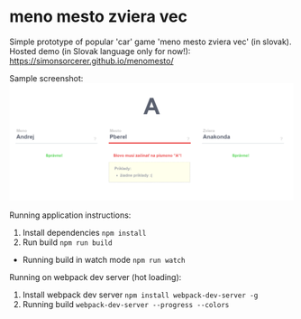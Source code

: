 # meno mesto zviera vec
Simple prototype of popular 'car' game 'meno mesto zviera vec' (in slovak).
Hosted demo (in Slovak language only for now!): https://simonsorcerer.github.io/menomesto/

Sample screenshot:
![App screenshot](https://raw.githubusercontent.com/SimonSorcerer/menomesto/gh-pages/images/example.png)

Running application instructions:

1. Install dependencies `npm install`
2. Run build `npm run build`
  - Running build in watch mode `npm run watch`

Running on webpack dev server (hot loading):

1. Install webpack dev server `npm install webpack-dev-server -g`
2. Running build `webpack-dev-server --progress --colors`
